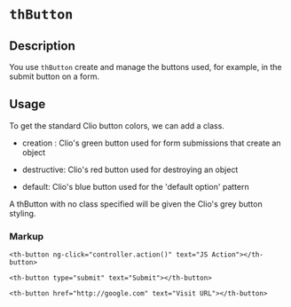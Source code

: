 # `thButton`

## Description

You use `thButton` create and manage the buttons used, for example, in the submit button on a form.

## Usage

To get the standard Clio button colors, we can add a class.

- creation : Clio's green button used for form submissions that create an object

- destructive: Clio's red button used for destroying an object

- default: Clio's blue button used for the 'default option' pattern 

A thButton with no class specified will be given the Clio's grey button styling.

### Markup
```
<th-button ng-click="controller.action()" text="JS Action"></th-button>
```

```
<th-button type="submit" text="Submit"></th-button>
```

```
<th-button href="http://google.com" text="Visit URL"></th-button>
```